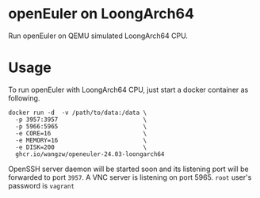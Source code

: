 # openEuler on LoongArch64

Run openEuler on QEMU simulated LoongArch64 CPU.

# Usage

To run openEuler with LoongArch64 CPU, just start a docker container as following.

```shell
docker run -d  -v /path/to/data:/data \
  -p 3957:3957                        \
  -p 5966:5965                        \
  -e CORE=16                          \
  -e MEMORY=16                        \
  -e DISK=200                         \
  ghcr.io/wangzw/openeuler-24.03-loongarch64
```

OpenSSH server daemon will be started soon and its listening port will be forwarded to port `3957`.
A VNC server is listening on port 5965. `root` user's password is `vagrant`

